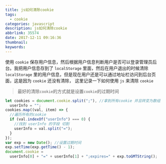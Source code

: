```yaml
---
title: js如何清除cookie
tags:
  - cookie
categories: javascript
description: js如何清除cookie
abbrlink: 35574
date: 2017-12-11 09:16:36
thumbnail:
keywords:
---
```


使用 `cookie` 保存用户信息，然后根据用户信息判断用户是否可以登录管理员后台。我把用户信息存到了 `localStorage` 里面，然后在用户退出的时候清除 `localStorage` 里的用户信息，但是现在用户还是可以通过地址栏访问到后台页面，这是因为 `cookie` 还没有清除， 这里记录一下如何使用 `js` 来清除 `cookie`

<!-- more -->

> 最好的清除`cookie`的方式就是设置`cookie`的过期时间

```javascript
let cookies = document.cookie.split(";"), //拿到所有cookie 并且转变为数组
  userInfo = "";
cookies.map((val, item) => {
  //遍历所有的cookie
  if (val.indexOf("userInfo") === 0) {
    //找到 userInfo 的字段 切割
    userInfo = val.split("=");
  }
});
var exp = new Date(); //设置过期时间
exp.setTime(exp.getTime() - 1);
document.cookie =
  userInfo[0] + "=" + userInfo[1] + ";expires=" + exp.toGMTString();
```
